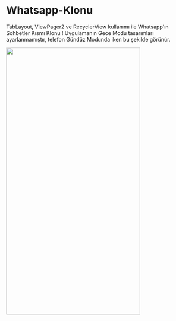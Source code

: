 # Whatsapp-Klonu
TabLayout, ViewPager2 ve RecyclerView kullanımı ile Whatsapp'ın Sohbetler Kısmı Klonu
! Uygulamanın Gece Modu tasarımları ayarlanmamıştır, telefon Gündüz Modunda iken bu şekilde görünür.

<img src="https://user-images.githubusercontent.com/43945614/160237904-b74444e0-6d97-42d3-9f44-1cc086ee28e2.jpeg" width="360" height="720">
